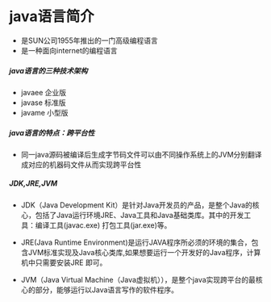 # java语言简介

* 是SUN公司1955年推出的一门高级编程语言
* 是一种面向internet的编程语言

##### java语言的三种技术架构

* javaee    企业版
* javase    标准版
* javame    小型版

##### java语言的特点：跨平台性

* 同一java源码被编译后生成字节码文件可以由不同操作系统上的JVM分别翻译成对应的机器码文件从而实现跨平台性

##### JDK,JRE,JVM

* JDK（Java Development Kit）是针对Java开发员的产品，是整个Java的核心，包括了Java运行环境JRE、Java工具和Java基础类库。其中的开发工具：编译工具\(javac.exe\) 打包工具\(jar.exe\)等。

* JRE\(Java Runtime Environment\)是运行JAVA程序所必须的环境的集合，包含JVM标准实现及Java核心类库,如果想要运行一个开发好的Java程序，计算机中只需要安装JRE 即可。

* JVM（Java Virtual Machine（Java虚拟机）），是整个java实现跨平台的最核心的部分，能够运行以Java语言写作的软件程序。



